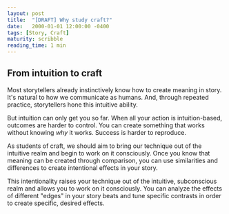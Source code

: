 ```yaml
---
layout: post
title:  "[DRAFT] Why study craft?"
date:   2000-01-01 12:00:00 -0400
tags: [Story, Craft]
maturity: scribble
reading_time: 1 min
---
```


## From intuition to craft

Most storytellers already instinctively know how to create meaning in story. It's natural to how we communicate as humans. And, through repeated practice, storytellers hone this intuitive ability.

But intuition can only get you so far. When all your action is intuition-based, outcomes are harder to control. You can create something that works without knowing _why_ it works. Success is harder to reproduce.

As students of craft, we should aim to bring our technique out of the intuitive realm and begin to work on it consciously. Once you know that meaning can be created through comparison, you can use similarities and differences to create intentional effects in your story. 

This intentionality raises your technique out of the intuitive, subconscious realm and allows you to work on it consciously. You can analyze the effects of different "edges" in your story beats and tune specific contrasts in order to create specific, desired effects.